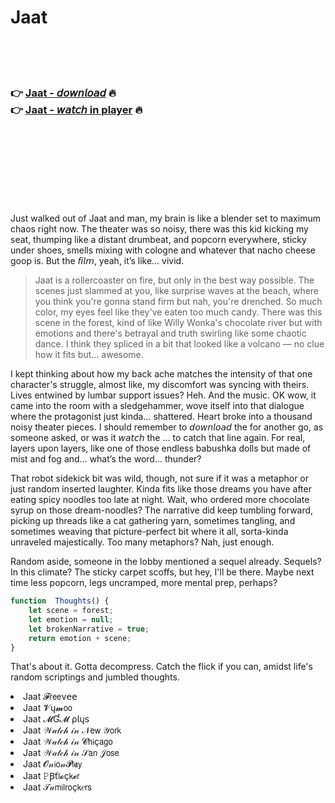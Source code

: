 <h1>Jaat</h1>

<br><br><br>

<h3>👉 <a href="https://Ryans-enilasrec1982.github.io/xeumyondpi/">Jaat - 𝘥𝘰𝘸𝘯𝘭𝘰𝘢𝘥</a> 🔥<br>
👉 <a href="https://Ryans-enilasrec1982.github.io/xeumyondpi/">Jaat - 𝘸𝘢𝘵𝘤𝘩 in player</a> 🔥
</h3>



<br><br><br><br><br><br><br>


Just walked out of Jaat and man, my brain is like a blender set to maximum chaos right now. The theater was so noisy, there was this kid kicking my seat, thumping like a distant drumbeat, and popcorn everywhere, sticky under shoes, smells mixing with cologne and whatever that nacho cheese goop is. But the 𝘧𝘪𝘭𝘮, yeah, it’s like... vivid.

> Jaat is a rollercoaster on fire, but only in the best way possible. The scenes just slammed at you, like surprise waves at the beach, where you think you're gonna stand firm but nah, you're drenched. So much color, my eyes feel like they've eaten too much candy. There was this scene in the forest, kind of like Willy Wonka's chocolate river but with emotions and there's betrayal and truth swirling like some chaotic dance. I think they spliced in a bit that looked like a volcano — no clue how it fits but... awesome.

I kept thinking about how my back ache matches the intensity of that one character's struggle, almost like, my discomfort was syncing with theirs. Lives entwined by lumbar support issues? Heh. And the music. OK wow, it came into the room with a sledgehammer, wove itself into that dialogue where the protagonist just kinda... shattered. Heart broke into a thousand noisy theater pieces. I should remember to 𝘥𝘰𝘸𝘯𝘭𝘰𝘢𝘥 the   for another go, as someone asked, or was it 𝘸𝘢𝘵𝘤𝘩 the  ... to catch that line again. For real, layers upon layers, like one of those endless babushka dolls but made of mist and fog and... what’s the word... thunder?

That robot sidekick bit was wild, though, not sure if it was a metaphor or just random inserted laughter. Kinda fits like those dreams you have after eating spicy noodles too late at night. Wait, who ordered more chocolate syrup on those dream-noodles? The narrative did keep tumbling forward, picking up threads like a cat gathering yarn, sometimes tangling, and sometimes weaving that picture-perfect bit where it all, sorta-kinda unraveled majestically. Too many metaphors? Nah, just enough.

Random aside, someone in the lobby mentioned a sequel already. Sequels? In this climate? The sticky carpet scoffs, but hey, I'll be there. Maybe next time less popcorn, legs uncramped, more mental prep, perhaps? 

```javascript
function  Thoughts() {
    let scene = forest;
    let emotion = null;
    let brokenNarrative = true;
    return emotion + scene;
}
```

That's about it. Gotta decompress. Catch the flick if you can, amidst life's random scriptings and jumbled thoughts.

<li>Jaat 𝓕𝗋𝖾𝖾ν𝖾𝖾</li>
<li>Jaat 𝓥ų𝓶𝗈𝗈</li>
<li>Jaat 𝓜Ɠ𝓜 ρ𝗅ų𝗌</li>
<li>Jaat 𝒲𝒶𝓉𝒸𝒽 𝒾𝓃 𝒩𝖾𝗐 𝒴𝗈𝗋𝗄</li>
<li>Jaat 𝒲𝒶𝓉𝒸𝒽 𝒾𝓃 𝓒𝗁𝗂ç𝖺𝗀𝗈</li>
<li>Jaat 𝒲𝒶𝓉𝒸𝒽 𝒾𝓃 𝒮𝖺𝗇 𝒥𝗈𝗌𝖾</li>
<li>Jaat 𝓞𝓃𝗂𝗈𝓃𝓟𝗅𝖆𝗒</li>
<li>Jaat 𝙿Ꞵť𝗅𝓸ç𝗄𝓮𝗋</li>
<li>Jaat 𝒯𝒶𝗆𝗂𝗅𝗋𝗈ç𝗄𝑒𝗋𝗌</li>
